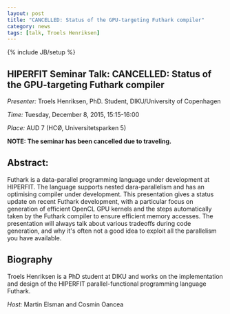 ```yaml
---
layout: post
title: "CANCELLED: Status of the GPU-targeting Futhark compiler"
category: news
tags: [talk, Troels Henriksen]
---
```

{% include JB/setup %}

## HIPERFIT Seminar Talk: CANCELLED: Status of the GPU-targeting Futhark compiler

_Presenter:_ Troels Henriksen, PhD. Student, DIKU/University of Copenhagen

_Time:_ Tuesday, December 8, 2015, 15:15-16:00

_Place:_ AUD 7 (HCØ, Universitetsparken 5)

__NOTE: The seminar has been cancelled due to traveling.__

## Abstract:

Futhark is a data-parallel programming language under development at
HIPERFIT.  The language supports nested dara-parallelism and has an
optimising compiler under development.  This presentation gives a status
update on recent Futhark development, with a particular focus on
generation of efficient OpenCL GPU kernels and the steps automatically
taken by the Futhark compiler to ensure efficient memory accesses.  The
presentation will always talk about various tradeoffs during code
generation, and why it's often not a good idea to exploit all the
parallelism you have available.

## Biography

Troels Henriksen is a PhD student at DIKU and works on the
implementation and design of the HIPERFIT parallel-functional
programming language Futhark.

_Host:_ Martin Elsman and Cosmin Oancea